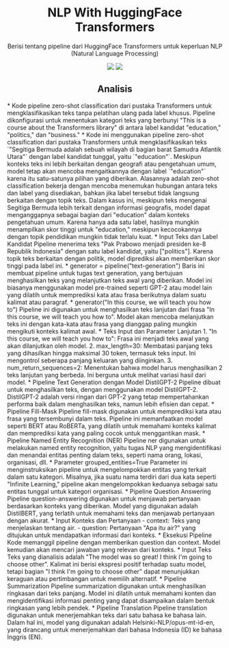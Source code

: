 <h1 align="center"> NLP With HuggingFace Transformers </h1>
<p align="center"> Berisi tentang pipeline dari HuggingFace Transformers untuk keperluan NLP (Natural Language Processing)  </p>

<div align="center">

<img src="https://img.shields.io/badge/Python-FFD43B?style=for-the-badge&logo=python&logoColor=blue">

<img src="https://img.shields.io/badge/Jupyter-F37626.svg?&style=for-the-badge&logo=Jupyter&logoColor=white">


</div>

<h2 align="center"> Analisis </h2>
*   Kode pipeline zero-shot classification dari pustaka Transformers untuk mengklasifikasikan teks tanpa pelatihan ulang pada label khusus. Pipeline dikonfigurasi untuk menentukan kategori teks yang berbunyi "This is a course about the Transformers library" di antara label kandidat "education," "politics," dan "business."
*   Kode ini menggunakan pipeline zero-shot classification dari pustaka Transformers untuk mengklasifikasikan teks `"Segitiga Bermuda adalah sebuah wilayah di bagian barat Samudra Atlantik Utara"` dengan label kandidat tunggal, yaitu `"education"`. Meskipun konteks teks ini lebih berkaitan dengan geografi atau pengetahuan umum, model tetap akan mencoba mengaitkannya dengan label `"education"` karena itu satu-satunya pilihan yang diberikan.
Alasannya adalah zero-shot classification bekerja dengan mencoba menemukan hubungan antara teks dan label yang disediakan, bahkan jika label tersebut tidak langsung berkaitan dengan topik teks. Dalam kasus ini, meskipun teks mengenai Segitiga Bermuda lebih terkait dengan informasi geografis, model dapat menganggapnya sebagai bagian dari "education" dalam konteks pengetahuan umum. Karena hanya ada satu label, hasilnya mungkin menampilkan skor tinggi untuk "education," meskipun kecocokannya dengan topik pendidikan mungkin tidak terlalu kuat.
*   Input Teks dan Label Kandidat
Pipeline menerima teks "Pak Prabowo menjadi presiden ke-8 Republik Indonesia" dengan satu label kandidat, yaitu ["politics"]. Karena topik teks berkaitan dengan politik, model diprediksi akan memberikan skor tinggi pada label ini.
*   generator = pipeline("text-generation")
Baris ini membuat pipeline untuk tugas text generation, yang bertujuan menghasilkan teks yang melanjutkan teks awal yang diberikan. Model ini biasanya menggunakan model pre-trained seperti GPT-2 atau model lain yang dilatih untuk memprediksi kata atau frasa berikutnya dalam suatu kalimat atau paragraf.
*   generator("In this course, we will teach you how to")
Pipeline ini digunakan untuk menghasilkan teks lanjutan dari frasa "In this course, we will teach you how to". Model akan mencoba melanjutkan teks ini dengan kata-kata atau frasa yang dianggap paling mungkin mengikuti konteks kalimat awal.
*   Teks Input dan Parameter Lanjutan
1.   "In this course, we will teach you how to": Frasa ini menjadi teks awal yang akan dilanjutkan oleh model.
2.   max_length=30: Membatasi panjang teks yang dihasilkan hingga maksimal 30 token, termasuk teks input. Ini mengontrol seberapa panjang keluaran yang diinginkan.
3.  num_return_sequences=2: Menentukan bahwa model harus menghasilkan 2 teks lanjutan yang berbeda. Ini berguna untuk melihat variasi hasil dari model.
*   Pipeline Text Generation dengan Model DistilGPT-2
Pipeline dibuat untuk menghasilkan teks, dengan menggunakan model DistilGPT-2. DistilGPT-2 adalah versi ringan dari GPT-2 yang tetap mempertahankan performa baik dalam menghasilkan teks, namun lebih efisien dan cepat.
*   Pipeline Fill-Mask
Pipeline fill-mask digunakan untuk memprediksi kata atau frasa yang tersembunyi dalam teks. Pipeline ini memanfaatkan model seperti BERT atau RoBERTa, yang dilatih untuk memahami konteks kalimat dan memprediksi kata yang paling cocok untuk menggantikan mask.
*   Pipeline Named Entity Recognition (NER)
Pipeline ner digunakan untuk melakukan named entity recognition, yaitu tugas NLP yang mengidentifikasi dan menandai entitas penting dalam teks, seperti nama orang, lokasi, organisasi, dll.
*   Parameter grouped_entities=True
Parameter ini menginstruksikan pipeline untuk mengelompokkan entitas yang terkait dalam satu kategori. Misalnya, jika suatu nama terdiri dari dua kata seperti "Infinite Learning," pipeline akan mengelompokkan keduanya sebagai satu entitas tunggal untuk kategori organisasi.
*   Pipeline Question Answering
Pipeline question-answering digunakan untuk menjawab pertanyaan berdasarkan konteks yang diberikan. Model yang digunakan adalah DistilBERT, yang terlatih untuk memahami teks dan menjawab pertanyaan dengan akurat.
*   Input Konteks dan Pertanyaan
- context: Teks yang menjelaskan tentang air.
- question: Pertanyaan "Apa itu air?" yang ditujukan untuk mendapatkan informasi dari konteks.
*   Eksekusi Pipeline
Kode memanggil pipeline dengan memberikan question dan context. Model kemudian akan mencari jawaban yang relevan dari konteks.
*    Input Teks
Teks yang dianalisis adalah "The model was so great! I think I'm going to choose other". Kalimat ini berisi ekspresi positif terhadap suatu model, tetapi bagian "I think I'm going to choose other" dapat menunjukkan keraguan atau pertimbangan untuk memilih alternatif.
*    Pipeline Summarization
Pipeline summarization digunakan untuk menghasilkan ringkasan dari teks panjang. Model ini dilatih untuk memahami konten dan mengidentifikasi informasi penting yang dapat disampaikan dalam bentuk ringkasan yang lebih pendek.
*    Pipeline Translation
Pipeline translation digunakan untuk menerjemahkan teks dari satu bahasa ke bahasa lain. Dalam hal ini, model yang digunakan adalah Helsinki-NLP/opus-mt-id-en, yang dirancang untuk menerjemahkan dari bahasa Indonesia (ID) ke bahasa Inggris (EN).

